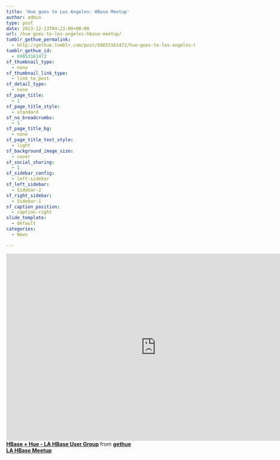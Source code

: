 ```yaml
---
title: 'Hue goes to Los Angeles: HBase Meetup'
author: admin
type: post
date: 2013-12-13T04:23:00+00:00
url: /hue-goes-to-los-angeles-hbase-meetup/
tumblr_gethue_permalink:
  - http://gethue.tumblr.com/post/69853161472/hue-goes-to-los-angeles-hbase-meetup
tumblr_gethue_id:
  - 69853161472
sf_thumbnail_type:
  - none
sf_thumbnail_link_type:
  - link_to_post
sf_detail_type:
  - none
sf_page_title:
  - 1
sf_page_title_style:
  - standard
sf_no_breadcrumbs:
  - 1
sf_page_title_bg:
  - none
sf_page_title_text_style:
  - light
sf_background_image_size:
  - cover
sf_social_sharing:
  - 1
sf_sidebar_config:
  - left-sidebar
sf_left_sidebar:
  - Sidebar-2
sf_right_sidebar:
  - Sidebar-1
sf_caption_position:
  - caption-right
slide_template:
  - default
categories:
  - News

---
```

 <iframe frameborder="0" height="500" marginheight="0" marginwidth="0" scrolling="no" src="http://www.slideshare.net/slideshow/embed_code/29157913" width="800"></iframe>

<div>
  <strong> <a title="HBase + Hue - LA HBase User Group" href="https://slideshare.net/gethue/hbase-hue-la-hbase-user-group" target="_blank" rel="noopener noreferrer">HBase + Hue - LA HBase User Group</a> </strong> from <strong><a href="http://www.slideshare.net/gethue" target="_blank" rel="noopener noreferrer">gethue</a></strong>
</div>

<div>
</div>

<div>
  <a href="http://www.meetup.com/Los-Angeles-HBase-User-group/events/152073322/"><strong>LA HBase Meetup</strong></a>
</div>
